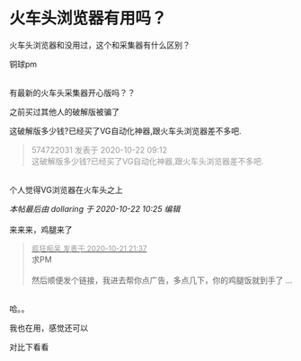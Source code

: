 # 火车头浏览器有用吗？


火车头浏览器和没用过，这个和采集器有什么区别？

铜球pm<br />
<br />
<img id="aimg_EZTDY" onclick="zoom(this, this.src, 0, 0, 0)" class="zoom" src="https://imgurl.mxdreamx.com/2020/10/20/TOIMG3555c1020074632N.png" onmouseover="img_onmouseoverfunc(this)" onload="thumbImg(this)" border="0" alt="" />

有最新的火车头采集器开心版吗？？

之前买过其他人的破解版被骗了

这破解版多少钱?已经买了VG自动化神器,跟火车头浏览器差不多吧.

<div class="quote"><blockquote><font color="#999999">574722031 发表于 2020-10-22 09:12</font><br />
<font color="#999999">这破解版多少钱?已经买了VG自动化神器,跟火车头浏览器差不多吧.</font></blockquote></div><br />
个人觉得VG浏览器在火车头之上

<i class="pstatus"> 本帖最后由 dollaring 于 2020-10-22 10:25 编辑 </i><br />
<br />
来来来，鸡腿来了

<div class="quote"><blockquote><font size="2"><a href="https://www.hostloc.com/forum.php?mod=redirect&amp;goto=findpost&amp;pid=9333421&amp;ptid=756905" target="_blank"><font color="#999999">疯狂痴呆 发表于 2020-10-21 21:37</font></a></font><br />
求PM<br />
<br />
然后顺便发个链接，我进去帮你点广告，多点几下，你的鸡腿饭就到手了 ...</blockquote></div><br />
哈。。

我也在用，感觉还可以

对比下看看
